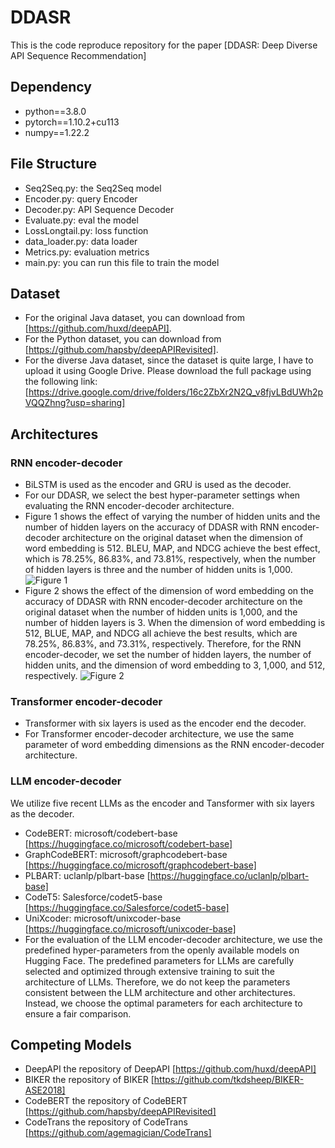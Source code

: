 # DDASR
This is the code reproduce repository for the paper [DDASR: Deep Diverse API Sequence Recommendation]
## Dependency
* python==3.8.0
* pytorch==1.10.2+cu113
* numpy==1.22.2

## File Structure
* Seq2Seq.py: the Seq2Seq model
* Encoder.py: query Encoder
* Decoder.py: API Sequence Decoder
* Evaluate.py: eval the model
* LossLongtail.py: loss function
* data_loader.py: data loader
* Metrics.py: evaluation metrics
* main.py: you can run this file to train the model
## Dataset
* For the original Java dataset, you can download from [https://github.com/huxd/deepAPI].
* For the Python dataset, you can download from [https://github.com/hapsby/deepAPIRevisited].
* For the diverse Java dataset, since the dataset is quite large, I have to upload it using Google Drive. Please download the full package using the following link:
[https://drive.google.com/drive/folders/16c2ZbXr2N2Q_v8fjvLBdUWh2pVQQZhng?usp=sharing]

## Architectures
### RNN encoder-decoder
* BiLSTM is used as the encoder and GRU is used as the decoder.
* For our DDASR, we select the best hyper-parameter settings when evaluating the RNN encoder-decoder architecture. 
* Figure 1 shows the effect of varying the number of hidden units and the number of hidden layers on the accuracy of DDASR with RNN encoder-decoder architecture on the original dataset when the dimension of word embedding is 512. BLEU, MAP, and NDCG achieve the best effect, which is 78.25%, 86.83%, and 73.81%, respectively, when the number of hidden layers is three and the number of hidden units is 1,000. 
![Figure 1](./Images/1.png)
* Figure 2 shows the effect of the dimension of word embedding on the accuracy of DDASR with RNN encoder-decoder architecture on the original dataset when the number of hidden units is 1,000, and the number of hidden layers is 3. When the dimension of word embedding is 512, BLUE, MAP, and NDCG all achieve the best results, which are 78.25%, 86.83%, and 73.31%, respectively. Therefore, for the RNN encoder-decoder, we set the number of hidden layers, the number of hidden units, and the dimension of word embedding to 3, 1,000, and 512, respectively. 
![Figure 2](./Images/2.png)
### Transformer encoder-decoder
* Transformer with six layers is used as the encoder end the decoder.
* For Transformer encoder-decoder architecture, we use the same parameter of word embedding dimensions as the RNN encoder-decoder architecture.
### LLM encoder-decoder
We utilize five recent LLMs as the encoder and Tansformer with six layers as the decoder.
* CodeBERT: microsoft/codebert-base [https://huggingface.co/microsoft/codebert-base]
* GraphCodeBERT: microsoft/graphcodebert-base [https://huggingface.co/microsoft/graphcodebert-base]
* PLBART: uclanlp/plbart-base [https://huggingface.co/uclanlp/plbart-base]
* CodeT5: Salesforce/codet5-base [https://huggingface.co/Salesforce/codet5-base]
* UniXcoder: microsoft/unixcoder-base [https://huggingface.co/microsoft/unixcoder-base]
* For the evaluation of the LLM encoder-decoder architecture, we use the predefined hyper-parameters from the openly available models on Hugging Face. The predefined parameters for LLMs are carefully selected and optimized through extensive training to suit the architecture of LLMs. Therefore, we do not keep the parameters consistent between the LLM architecture and other architectures. Instead, we choose the optimal parameters for each architecture to ensure a fair comparison.

## Competing Models
* DeepAPI
the repository of DeepAPI [https://github.com/huxd/deepAPI]
* BIKER
the repository of BIKER [https://github.com/tkdsheep/BIKER-ASE2018]
* CodeBERT
the repository of CodeBERT [https://github.com/hapsby/deepAPIRevisited]
* CodeTrans
the repository of CodeTrans [https://github.com/agemagician/CodeTrans]

